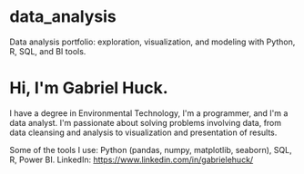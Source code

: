 # data_analysis
Data analysis portfolio: exploration, visualization, and modeling with Python, R, SQL, and BI tools.

# Hi, I'm Gabriel Huck.
I have a degree in Environmental Technology, I'm a programmer, and I'm a data analyst.
I'm passionate about solving problems involving data, from data cleansing and analysis to visualization and presentation of results.

Some of the tools I use: Python (pandas, numpy, matplotlib, seaborn), SQL, R, Power BI.
LinkedIn: https://www.linkedin.com/in/gabrielehuck/
